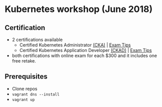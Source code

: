 # Kubernetes workshop (June 2018)


## Certification


 * 2 certifications available
	 * Certified Kubernetes Administrator [(CKA)][1] | [Exam Tips][3]
	 * Certified Kubernetes Application Developer [(CKAD)][2] | [Exam Tips][4]
 * both certifications with online exam for each $300 and it includes one free retake.

## Prerequisites

* Clone repos
* `vagrant dns --install`
* `vagrant up`


[1]: https://www.cncf.io/certification/cka/
[2]: https://www.cncf.io/certification/ckad/
[3]: https://www.cncf.io/certification/tips
[4]: https://www2.thelinuxfoundation.org/ckad-tips